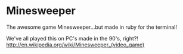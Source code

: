 Minesweeper
===========
The awesome game Minesweeper...but made in ruby for the terminal!

We've all played this on PC's made in the 90's, right?! http://en.wikipedia.org/wiki/Minesweeper_(video_game)
